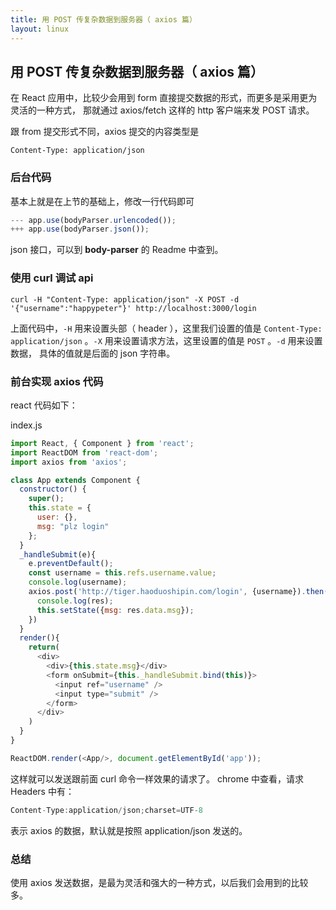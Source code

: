```yaml
---
title: 用 POST 传复杂数据到服务器（ axios 篇）
layout: linux
---
```


## 用 POST 传复杂数据到服务器（ axios 篇）

在 React 应用中，比较少会用到 form 直接提交数据的形式，而更多是采用更为灵活的一种方式， 那就通过 axios/fetch 这样的 http 客户端来发 POST 请求。

跟 from 提交形式不同，axios 提交的内容类型是

```
Content-Type: application/json
```

### 后台代码

基本上就是在上节的基础上，修改一行代码即可

```js
--- app.use(bodyParser.urlencoded());
+++ app.use(bodyParser.json());
```

json 接口，可以到 **body-parser** 的 Readme 中查到。

### 使用 curl 调试 api

```
curl -H "Content-Type: application/json" -X POST -d '{"username":"happypeter"}' http://localhost:3000/login
```

上面代码中，`-H` 用来设置头部（ header ），这里我们设置的值是 `Content-Type: application/json` 。`-X` 用来设置请求方法，这里设置的值是 `POST` 。`-d` 用来设置数据， 具体的值就是后面的 json 字符串。

### 前台实现 axios 代码

react 代码如下：

index.js

```js
import React, { Component } from 'react';
import ReactDOM from 'react-dom';
import axios from 'axios';

class App extends Component {
  constructor() {
    super();
    this.state = {
      user: {},
      msg: "plz login"
    };
  }
  _handleSubmit(e){
    e.preventDefault();
    const username = this.refs.username.value;
    console.log(username);
    axios.post('http://tiger.haoduoshipin.com/login', {username}).then(res => {
      console.log(res);
      this.setState({msg: res.data.msg});
    })
  }
  render(){
    return(
      <div>
        <div>{this.state.msg}</div>
        <form onSubmit={this._handleSubmit.bind(this)}>
          <input ref="username" />
          <input type="submit" />
        </form>
      </div>
    )
  }
}

ReactDOM.render(<App/>, document.getElementById('app'));
```

这样就可以发送跟前面 curl 命令一样效果的请求了。 chrome 中查看，请求 Headers 中有：

```js
Content-Type:application/json;charset=UTF-8
```

表示 axios 的数据，默认就是按照 application/json 发送的。

### 总结

使用 axios 发送数据，是最为灵活和强大的一种方式，以后我们会用到的比较多。
